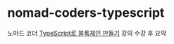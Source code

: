 # nomad-coders-typescript

노마드 코더 [TypeScript로 블록체인 만들기](https://academy.nomadcoders.co/p/build-a-blockchain-with-typescript) 강의 수강 후 요약
